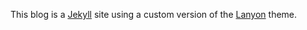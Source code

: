 This blog is a [Jekyll](https://jekyllrb.com) site using a custom
version of the [Lanyon](https://lanyon.getpoole.com) theme.

